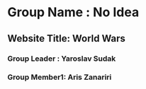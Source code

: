 # Group Name   : No Idea
## Website Title: World Wars
### Group Leader : Yaroslav Sudak
### Group Member1: Aris Zanariri
